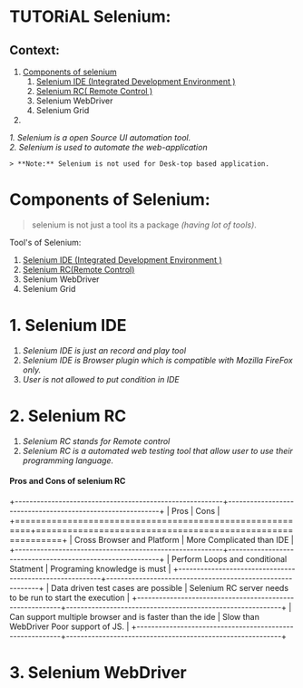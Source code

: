 
# **TUTORiAL** Selenium:

## Context:
   1. [Components of selenium](#components-of-selenium)
        1. [Selenium IDE (Integrated Development Environment )](#1-selenium-ide)
        2. [Selenium RC( Remote Control )](#2-selenium-rc)
        3. Selenium WebDriver
        4. Selenium Grid
   2.


*1. **Selenium is a open Source UI automation tool.*  
2. Selenium is used to automate the web-application**


    
    > **Note:** Selenium is not used for Desk-top based application.


# Components of Selenium: 
   > selenium is not just a tool its a package _(having lot of tools)_.
   
   Tool's of Selenium:
   1. [Selenium IDE (Integrated Development Environment )](#1-selenium-ide)
   2. [Selenium RC(Remote Control)](#2-selenium-rc)
   3. Selenium WebDriver
   4. Selenium Grid
   
   # 1. Selenium IDE
   1. *Selenium IDE is just an record and play tool*
   1. *Selenium IDE is Browser plugin which is compatible with Mozilla FireFox only.*
   2. *User is not allowed to put condition in IDE*
   
   # 2. Selenium RC
   1. *Selenium RC stands for Remote control*
   2. *Selenium RC is a automated web testing tool that allow user to use their programming language.*
   
   #### Pros and Cons of selenium RC
   +---------------------------------------------------------+-----------------------------------------------------------+
| Pros                                                    | Cons                                                      |
+=========================================================+===========================================================+
| Cross Browser and Platform                              | More Complicated than IDE                                 |
+---------------------------------------------------------+-----------------------------------------------------------+
| Perform Loops and conditional Statment                  | Programing knowledge is must                              |
+---------------------------------------------------------+-----------------------------------------------------------+
| Data driven test cases are possible                     | Selenium RC server needs to be run to start the execution |
+---------------------------------------------------------+-----------------------------------------------------------+
| Can support multiple browser and is faster than the ide | Slow than WebDriver Poor support of JS.                   |
+---------------------------------------------------------+-----------------------------------------------------------+


# 3. Selenium WebDriver